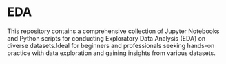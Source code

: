 # EDA
This repository contains a comprehensive collection of Jupyter Notebooks and Python scripts for conducting Exploratory Data Analysis (EDA) on diverse datasets.Ideal for beginners and professionals seeking hands-on practice with data exploration and gaining insights from various datasets.
